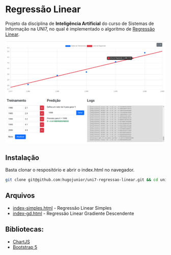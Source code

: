 # Regressão Linear
Projeto da disciplina de **Inteligência Artificial** do curso de Sistemas de Informação na UNI7, no qual é implementado o algoritmo de [Regressão Linear](https://pt.wikipedia.org/wiki/Regress%C3%A3o_linear).

![Regressão Linear](images/screenshot.png)

## Instalação
Basta clonar o respositório e abrir o index.html no navegador.
```sh
git clone git@github.com:hugojunior/uni7-regressao-linear.git && cd uni7-regressao-linear
```

## Arquivos
- [index-simples.html](index-simples.html) - Regressão Linear Simples
- [index-gd.html](index-gd.html) - Regressão Linear Gradiente Descendente

## Bibliotecas:
- [ChartJS](https://www.chartjs.org/)
- [Bootstrap 5](https://getbootstrap.com/)
